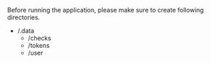 Before running the application, please make sure to create following directories.

- /.data
  - /checks
  - /tokens
  - /user
